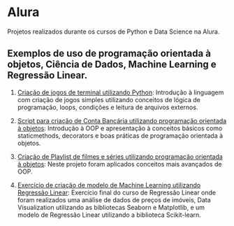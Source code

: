 # Alura
Projetos realizados durante os cursos de Python e Data Science na Alura.

Exemplos de uso de programação orientada à objetos, Ciência de Dados, Machine Learning e Regressão Linear.
---

1. [Criação de jogos de terminal utilizando Python](https://github.com/lgmsouza/alura/tree/master/projetos-python/jogos): 
Introdução à linguagem com criação de jogos simples utilizando conceitos de lógica de programação, loops, condições e leitura de arquivos externos.

2. [Script para criação de Conta Bancária utilizando programação orientada à objetos](https://github.com/lgmsouza/alura/tree/master/projetos-python/oop/conta_bancaria): 
Introdução à OOP e apresentação à conceitos básicos como staticmethods, decorators e boas práticas de programação orientada à objetos.

3. [Criação de Playlist de filmes e séries utilizando programação orientada à objetos](https://github.com/lgmsouza/alura/tree/master/projetos-python/oop/playlist): 
    Neste projeto foram aplicados conceitos mais avançados de OOP.
    
4. [Exercício de criação de modelo de Machine Learning utilizando Regressão Linear](https://github.com/lgmsouza/alura/blob/master/projetos-data-science/regressao-linear/regressao-linear.ipynb): 
Exercício final do curso de Regressão Linear onde foram realizados uma análise de dados de preços de imóveis, Data Visualization utilizando as bibliotecas Seaborn e Matplotlib, e 
um modelo de Regressão Linear utilizando a biblioteca Scikit-learn.
